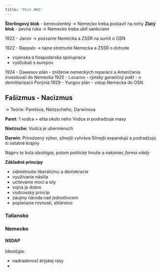 ```yaml
---
title: "Post WW1"
---
```


**Šterlingový blok** - benevolentný -> Nemecko treba postaviť na nohy
**Zlatý blok** - pevná ruka -> Nemecko treba ubiť sankciami

1922 - Janov -> pozvanie Nemecka a ZSSR na sumit o OSN

1922 - Rappalo -> tajne stretnutie Nemecka a ZSSR o dohode 
- vojenska a hospodarska spolupraca
- vydžubali s europov

1924 - Dawesov plán - zníženie nemeckých reparácií a Američania investovali do Nemecka
1925 - Locarno - *rýnsky garančný pakt* - o demilitarizacii Porýnia
1929 - Yungov plán - vstup Nemecka do OSN

## Fašizmus - Nacizmus
-> Teórie: Paretova, Nietzscheho, Darwinova

**Paret**:
1 vodca + elita okolo neho
Vodca si podradzuje masy

**Nietzsche**:
Vodca je ubermensch

**Darwin**:
Prirodzený výber, silnejší vyhráva
Silnejší expandujú a podradzujú si ostatné krajiny

Najprv to bola *ideológia*, potom *politické hnutie* a nakoniec *forma vlády*

**Základné princípy**
- odmietnutie liberalizmu a demokracie
- využívanie násilia
- uctievanie moci a sily
- vojna je dobro
- vodcovský princíp
- záujmy národa nad jednotlivcom
- popieranie rovnosti, elitárstvo

### Taliansko

### Nemecko

#### NSDAP

Ideológia:
- nadradenosť árijskej rasy
- 